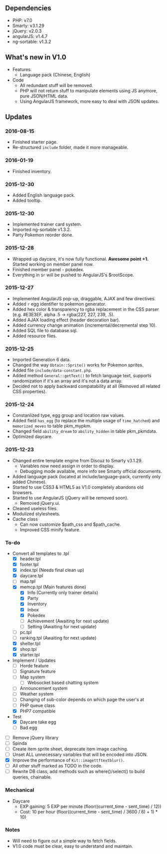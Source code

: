 ## Dependencies
* PHP: v7.0
* Smarty: v3.1.29
* jQuery: v2.0.3
* angularJS: v1.4.7
* ng-sortable: v1.3.2

## What's new in V1.0
* Features
  * Language pack (Chinese, English)
* Code
  * All redundant stuff will be removed.
  * PHP will not return stuff to manipulate elements using JS anymore, pure JSON/HTML data.
  * Using AngularJS framework, more easy to deal with JSON updates.

## Updates

### 2016-08-15
* Finished starter page.
* Re-structured `include` folder, made it more manageable.

### 2016-01-19
* Finished inventory.

### 2015-12-30
* Added English language pack.
* Added tooltip.

### 2015-12-30
* Implemented trainer card system.
* Imported ng-sortable v1.3.2.
* Party Pokemon reorder done.

### 2015-12-28
* Wrapped up daycare, it's now fully functional. **Awesome point +1.** Started working on member panel now.
* Finished member panel - pokedex.
* Everything in `$r` will be pushed to AngularJS's $rootScope.

### 2015-12-27
* Implemented AngularJS pop-up, draggable, AJAX and few directives.
* Added `r` egg identifier to pokemon generator.
* Added hex color & transparency to rgba replacement in the CSS parser (e.g. #E3E3EF, alpha .5 -> rgba(227, 227, 239, .5).
* Added AJAX loading effect (header decoration bar).
* Added currency change animation (incremental/decremental step 10).
* Added SQL file to database.sql.
* Added resource files.

### 2015-12-25
* Imported Generation 6 data.
* Changed the way `Obtain::Sprite()` works for Pokemon sprites.
* Added file `include/data-constant.php`.
* Added method `General::getText()` to fetch language text, supports randomization if it's an array and it's not a data array.
* Decided not to apply backward compatability at all (Removed all related CSS properties).

### 2015-12-24
* Constanlized type, egg group and location raw values.
* Added field `has_egg` (to replace the multiple usage of `time_hatched`) and `memorized_moves` to table pkm_mypkm.
* Changed field `ability_dream` to `ability_hidden` in table pkm_pkmdata.
* Optimized daycare.

### 2015-12-23
* Changed entire template engine from Discuz to Smarty v3.1.29.
  * Variables now need assign in order to display.
  * Debugging mode available, more info see Smarty official documents.
* Added language pack (located at include/language-pack, currently only added Chinese).
* Started to use CSS3 & HTML5 as V1.0 completely abandons old browsers.
* Started to use AngularJS (jQuery will be removed soon).
  * Removed jQuery.ui.
* Cleaned useless files.
* Modulized stylesheets.
* Cache class
  * Can now customize $path_css and $path_cache.
  * Improved CSS minify feature.

### To-do
- Convert all templates to .tpl
  - [x] header.tpl
  - [x] footer.tpl
  - [x] index.tpl (Needs final clean up)
  - [x] daycare.tpl
  - [ ] map.tpl
  - [x] memcp.tpl (Main features done)
    - [x] Info (Currently only trainer details)
    - [x] Party
    - [x] Inventory
    - [x] Inbox
    - [x] Pokedex
    - [ ] Achievement (Awaiting for next update)
    - [ ] Setting (Awaiting for next update)
  - [ ] pc.tpl
  - [ ] ranking.tpl (Awaiting for next update)
  - [x] shelter.tpl
  - [x] shop.tpl
  - [x] starter.tpl
- Implement / Updates
  - [ ] Horde feature
  - [ ] Signature feature
  - [ ] Map system
    - [ ] Websocket based chatting system
  - [ ] Announcement system
  - [ ] Weather system
  - [ ] Changing of sub-color depends on which page the user's at
  - [ ] PHP queue class
  - [x] PHP7 compatible
- Test
  - [x] Daycare take egg
  - [ ] Bad egg
- [ ] Remove jQuery library
- [ ] Spinda
- [ ] Create item sprite sheet, deprecate item image caching.
- [ ] Unset ALL unnecessary variables that will be encoded into JSON.
- [x] Improve the performance of `Kit::imagettftextblur()`.
- [ ] All other stuff marked as TODO in the code.
- [ ] Rewrite DB class, add methods such as where()/select() to build queries, chainable.

### Mechanical
* Daycare
  * EXP gaining: 5 EXP per minute (floor((current_time - sent_time) / 12))
  * Cost: 10 per hour (floor((current_time - sent_time) / 3600 / 6) + 1) * 10)
 
### Notes
* Will need to figure out a simple way to fetch fields.
* V1.0 code must be clear, easy to understand and maintain.